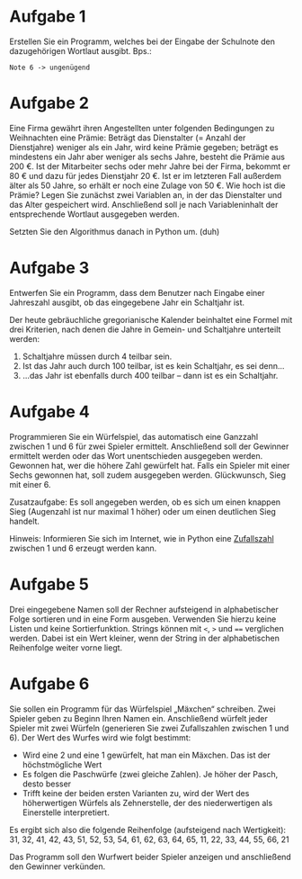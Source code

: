 # Aufgabe 1
Erstellen Sie ein Programm, welches bei der Eingabe der Schulnote den dazugehörigen Wortlaut ausgibt.
Bps.:
```
Note 6 -> ungenügend
```

# Aufgabe 2
Eine Firma gewährt ihren Angestellten unter folgenden Bedingungen zu Weihnachten eine Prämie: Beträgt das Dienstalter (= Anzahl der Dienstjahre) weniger als ein Jahr, wird keine Prämie gegeben; beträgt es mindestens ein Jahr aber weniger als sechs Jahre, besteht die Prämie aus 200 €. Ist der Mitarbeiter sechs oder mehr Jahre bei der Firma, bekommt er 80 € und dazu für jedes Dienstjahr 20 €. Ist er im letzteren Fall außerdem älter als 50 Jahre, so erhält er noch eine Zulage von 50 €. Wie hoch ist die Prämie? Legen Sie zunächst zwei Variablen an, in der das Dienstalter und das Alter gespeichert wird. Anschließend soll je nach Variableninhalt der entsprechende Wortlaut ausgegeben werden.

Setzten Sie den Algorithmus danach in Python um. (duh)

# Aufgabe 3
Entwerfen Sie ein Programm, dass dem Benutzer nach Eingabe einer Jahreszahl ausgibt, ob das eingegebene Jahr ein Schaltjahr ist.

Der heute gebräuchliche gregorianische Kalender beinhaltet eine Formel mit drei Kriterien, nach denen die Jahre in Gemein- und Schaltjahre unterteilt werden:

1. Schaltjahre müssen durch 4 teilbar sein.
2. Ist das Jahr auch durch 100 teilbar, ist es kein Schaltjahr, es sei denn...
3. ...das Jahr ist ebenfalls durch 400 teilbar – dann ist es ein Schaltjahr.

# Aufgabe 4
Programmieren Sie ein Würfelspiel, das automatisch eine Ganzzahl zwischen 1 und 6 für zwei Spieler ermittelt. Anschließend soll der Gewinner ermittelt werden oder das Wort unentschieden ausgegeben werden. Gewonnen hat, wer die höhere Zahl gewürfelt hat. Falls ein Spieler mit einer Sechs gewonnen hat, soll zudem ausgegeben werden. Glückwunsch, Sieg mit einer 6.

Zusatzaufgabe: Es soll angegeben werden, ob es sich um einen knappen Sieg (Augenzahl ist nur maximal 1 höher) oder um einen deutlichen Sieg handelt.

Hinweis: Informieren Sie sich im Internet, wie in Python eine [Zufallszahl](https://www.w3schools.com/python/ref_random_randint.asp) zwischen 1 und 6 erzeugt werden kann.

# Aufgabe 5
Drei eingegebene Namen soll der Rechner aufsteigend in alphabetischer Folge sortieren und in eine Form ausgeben. Verwenden Sie hierzu keine Listen und keine Sortierfunktion. Strings können mit `<`, `>` und `==` verglichen werden. Dabei ist ein Wert kleiner, wenn der String in der alphabetischen Reihenfolge weiter vorne liegt.

# Aufgabe 6
Sie sollen ein Programm für das Würfelspiel „Mäxchen“ schreiben. Zwei Spieler geben zu Beginn Ihren Namen ein. Anschließend würfelt jeder Spieler mit zwei Würfeln (generieren Sie zwei Zufallszahlen zwischen 1 und 6). Der Wert des Wurfes wird wie folgt bestimmt:

- Wird eine 2 und eine 1 gewürfelt, hat man ein Mäxchen. Das ist der höchstmögliche Wert
- Es folgen die Paschwürfe (zwei gleiche Zahlen). Je höher der Pasch, desto besser
- Trifft keine der beiden ersten Varianten zu, wird der Wert des höherwertigen Würfels als Zehnerstelle, der des niederwertigen als Einerstelle interpretiert.

Es ergibt sich also die folgende Reihenfolge (aufsteigend nach Wertigkeit): 31, 32, 41, 42, 43, 51, 52, 53, 54, 61, 62, 63, 64, 65, 11, 22, 33, 44, 55, 66, 21

Das Programm soll den Wurfwert beider Spieler anzeigen und anschließend den Gewinner verkünden.
